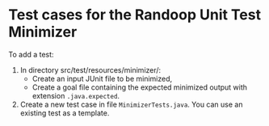 # Test cases for the Randoop Unit Test Minimizer

To add a test:
1. In directory src/test/resources/minimizer/:
    * Create an input JUnit file to be minimized, 
    * Create a goal file containing the expected minimized output with extension `.java.expected`.
2. Create a new test case in file `MinimizerTests.java`.  You can use an existing test as a template.
